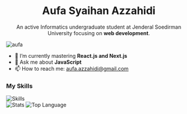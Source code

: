<h1 align=center>Aufa Syaihan Azzahidi</h1>

<!--
**aufasyaihan/aufasyaihan** is a ✨ _special_ ✨ repository because its `README.md` (this file) appears on your GitHub profile.

Here are some ideas to get you started:

- 🔭 I’m currently working on ...

- 👯 I’m looking to collaborate on ...
- 🤔 I’m looking for help with ...


- 😄 Pronouns: ...
- ⚡ Fun fact: ...
-->

<p align=center>An active Informatics undergraduate student at Jenderal Soedirman University focusing on <strong>web development</strong>.</p>  

<p><img src="https://komarev.com/ghpvc/?username=aufasyaihan&label=Profile%20views&color=0e75b6&style=flat" alt="aufa"/></p>

- 🌱 I’m currently mastering **React.js and Next.js**
- 💬 Ask me about **JavaScript**
- 📫 How to reach me: aufa.azzahidi@gmail.com

<div>
  <div>
    <h3>My Skills</h3>
    <img src="https://skillicons.dev/icons?i=js,html,css,react,figma,tailwind,laravel" alt="Skills"/>
  </div>
  <div>
    <img src="https://github-readme-stats.vercel.app/api?username=aufasyaihan&theme=radical" alt="Stats"/>
    <img src="https://github-readme-stats.vercel.app/api/top-langs/?username=aufasyaihan&layout=donut-vertical&theme=radical" alt="Top Language"/>
  </div>
</div>
